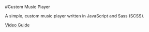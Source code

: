 #Custom Music Player

A simple, custom music player written in JavaScript and Sass (SCSS).

[Video Guide](https://youtu.be/7gG_UAx8aUU)

